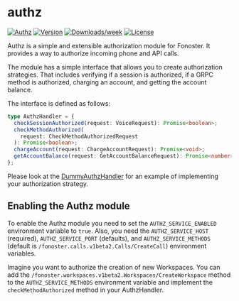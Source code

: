authz
=================

[![Authz](https://img.shields.io/badge/authz-server-brightgreen.svg)](https://fonoster.com)
[![Version](https://img.shields.io/npm/v/@fonoster/authz.svg)](https://npmjs.org/package/@fonoster/authz)
[![Downloads/week](https://img.shields.io/npm/dw/@fonoster/authz.svg)](https://npmjs.org/package/@fonoster/authz)
[![License](https://img.shields.io/npm/l/@fonoster/authz.svg)](https://github.com/fonoster/fonoster/blob/main/package.json)

Authz is a simple and extensible authorization module for Fonoster. It provides a way to authorize incoming phone and API calls. 

The module has a simple interface that allows you to create authorization strategies. That includes verifying if a session is authorized, if a GRPC method is authorized, charging an account, and getting the account balance.

The interface is defined as follows:

```typescript
type AuthzHandler = {
  checkSessionAuthorized(request: VoiceRequest): Promise<boolean>;
  checkMethodAuthorized(
    request: CheckMethodAuthorizedRequest
  ): Promise<boolean>;
  chargeAccount(request: ChargeAccountRequest): Promise<void>;
  getAccountBalance(request: GetAccountBalanceRequest): Promise<number>;
};
```

Please look at the [DummyAuthzHandler](./src/server/DummyAuthzHandler.ts) for an example of implementing your authorization strategy.

## Enabling the Authz module

To enable the Authz module you need to set the `AUTHZ_SERVICE_ENABLED` environment variable to `true`. Also, you need the `AUTHZ_SERVICE_HOST` (required), `AUTHZ_SERVICE_PORT` (defaults), and `AUTHZ_SERVICE_METHODS` (default is `/fonoster.calls.v1beta2.Calls/CreateCall`) environment variables.

Imagine you want to authorize the creation of new Workspaces. You can add the `/fonoster.workspaces.v1beta2.Workspaces/CreateWorkspace` method to the `AUTHZ_SERVICE_METHODS` environment variable and implement the `checkMethodAuthorized` method in your AuthzHandler.
